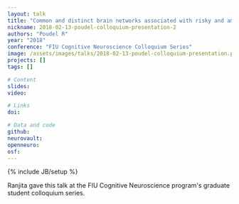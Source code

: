 ```yaml
---
layout: talk
title: "Common and distinct brain networks associated with risky and ambiguous decision making"
nickname: 2018-02-13-poudel-colloquium-presentation-2
authors: "Poudel R"
year: "2018"
conference: "FIU Cognitive Neuroscience Colloquium Series"
image: /assets/images/talks/2018-02-13-poudel-colloquium-presentation.png
projects: []
tags: []

# Content
slides:
video:

# Links
doi:

# Data and code
github:
neurovault:
openneuro:
osf:
---
```

{% include JB/setup %}

Ranjita gave this talk at the FIU Cognitive Neuroscience program's graduate
student colloquium series.
